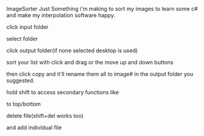 ImageSorter
Just Something i'm making to sort my images to learn some c# and make my interpolation software happy.

click input folder

select folder

click output folder(if none selected desktop is used)

sort your list with click and drag or the move up and down buttons

then click copy and it'll rename them all to image# in the output folder you suggested.

hold shift to access secondary functions like

to top/bottom

delete file(shift+del works too)

and add individual file